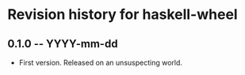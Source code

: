 # Revision history for haskell-wheel

## 0.1.0 -- YYYY-mm-dd

* First version. Released on an unsuspecting world.
